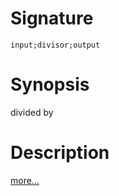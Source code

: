 # Signature
```vikid-signature
input;divisor;output
```

# Synopsis
divided by

# Description

[more...](https://en.wikipedia.org/wiki/Division_(mathematics))